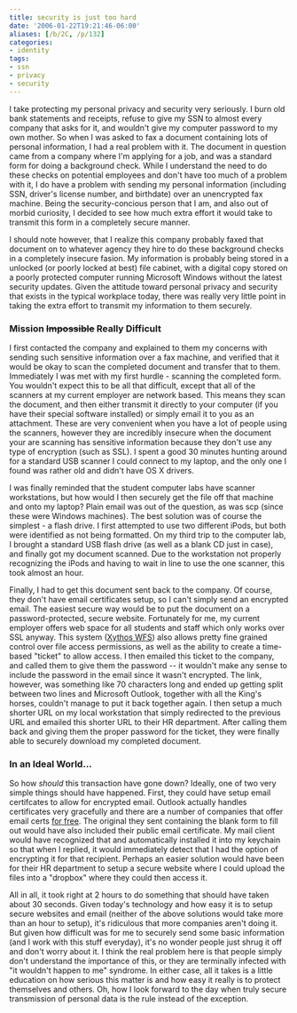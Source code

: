 ```yaml
---
title: security is just too hard
date: '2006-01-22T19:21:46-06:00'
aliases: [/b/2C, /p/132]
categories:
- identity
tags:
- ssn
- privacy
- security
---
```

I take protecting my personal privacy and security very seriously.  I burn old bank statements and receipts, refuse to
give my SSN to almost every company that asks for it, and wouldn't give my computer password to my own mother.  So when
I was asked to fax a document containing lots of personal information, I had a real problem with it.  The document in
question came from a company where I'm applying for a job, and was a standard form for doing a background check.  While
I understand the need to do these checks on potential employees and don't have too much of a problem with it, I do have
a problem with sending my personal information (including SSN, driver's license number, and birthdate) over an
unencrypted fax machine.  Being the security-concious person that I am, and also out of morbid curiosity, I decided to
see how much extra effort it would take to transmit this form in a completely secure manner.

I should note however, that I realize this company probably faxed that document on to whatever agency they hire to do
these background checks in a completely insecure fasion.  My information is probably being stored in a unlocked (or
poorly locked at best) file cabinet, with a digital copy stored on a poorly protected computer running Microsoft Windows
without the latest security updates.  Given the attitude toward personal privacy and security that exists in the typical
workplace today, there was really very little point in taking the extra effort to transmit my information to them
securely.

### Mission <s>Impossible</s> Really Difficult ###

I first contacted the company and explained to them my concerns with sending such sensitive information over a fax
machine, and verified that it would be okay to scan the completed document and transfer that to them.  Immediately I was
met with my first hurdle - scanning the completed form.  You wouldn't expect this to be all that difficult, except that
all of the scanners at my current employer are network based.  This means they scan the document, and then either
transmit it directly to your computer (if you have their special software installed) or simply email it to you as an
attachment.  These are very convenient when you have a lot of people using the scanners, however they are incredibly
insecure when the document your are scanning has sensitive information because they don't use any type of encryption
(such as SSL).  I spent a good 30 minutes hunting around for a standard USB scanner I could connect to my laptop, and
the only one I found was rather old and didn't have OS X drivers.

I was finally reminded that the student computer labs have scanner workstations, but how would I then securely get the
file off that machine and onto my laptop?  Plain email was out of the question, as was scp (since these were Windows
machines).  The best solution was of course the simplest - a flash drive.  I first attempted to use two different iPods,
but both were identified as not being formatted.  On my third trip to the computer lab, I brought a standard USB flash
drive (as well as a blank CD just in case), and finally got my document scanned.  Due to the workstation not properly
recognizing the iPods and having to wait in line to use the one scanner, this took almost an hour.

Finally, I had to get this document sent back to the company.  Of course, they don't have email certificates setup, so I
can't simply send an encrypted email.  The easiest secure way would be to put the document on a password-protected,
secure website.  Fortunately for me, my current employer offers web space for all students and staff which only works
over SSL anyway.  This system ([Xythos WFS][]) also allows pretty fine grained control over file access permissions, as
well as the ability to create a time-based "ticket" to allow access.  I then emailed this ticket to the company, and
called them to give them the password -- it wouldn't make any sense to include the password in the email since it wasn't
encrypted.  The link, however, was something like 70 characters long and ended up getting split between two lines and
Microsoft Outlook, together with all the King's horses, couldn't manage to put it back together again.  I then setup a
much shorter URL on my local workstation that simply redirected to the previous URL and emailed this shorter URL to
their HR department.  After calling them back and giving them the proper password for the ticket, they were finally able
to securely download my completed document.


### In an Ideal World... ##

So how _should_ this transaction have gone down?  Ideally, one of two very simple things should have happened.  First,
they could have setup email certifcates to allow for encrypted email.  Outlook actually handles certificates very
gracefully and there are a number of companies that offer email certs [for free][Thawte].  The original they sent
containing the blank form to fill out would have also included their public email certificate.  My mail client would
have recognized that and automatically installed it into my keychain so that when I replied, it would immediately detect
that I had the option of encrypting it for that recipient.  Perhaps an easier solution would have been for their HR
department to setup a secure website where I could upload the files into a "dropbox" where they could then access it.

All in all, it took right at 2 hours to do something that should have taken about 30 seconds.  Given today's technology
and how easy it is to setup secure websites and email (neither of the above solutions would take more than an hour to
setup), it's ridiculous that more companies aren't doing it.  But given how difficult was for me to securely send some
basic information (and I work with this stuff everyday), it's no wonder people just shrug it off and don't worry about
it.  I think the real problem here is that people simply don't understand the importance of this, or they are terminally
infected with "it wouldn't happen to me" syndrome.  In either case, all it takes is a little education on how serious
this matter is and how easy it really is to protect themselves and others.  Oh, how I look forward to the day when truly
secure transmission of personal data is the rule instead of the exception.

[Xythos WFS]: http://www.xythos.com/home/xythos/products/products_wfs.html
[thawte]: http://www.thawte.com/secure-email/personal-email-certificates/index.html
